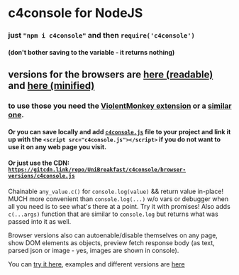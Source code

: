 # c4console for NodeJS
### just `"npm i c4console"` and then `require('c4console')`
#### (don't bother saving to the variable - it returns nothing)
## versions for the browsers are [here (readable)](https://greasyfork.org/en/scripts/405385-c4console) and [here (minified)](https://greasyfork.org/en/scripts/405348-c4console-min)
### to use those you need the [ViolentMonkey extension](https://chrome.google.com/webstore/detail/violentmonkey/jinjaccalgkegednnccohejagnlnfdag?hl=en) or a [similar one](https://www.google.com/search?q=monkey+browser+extension). 
#### Or you can save locally and add [`c4console.js`](https://raw.githubusercontent.com/UniBreakfast/c4console/browser-versions/c4console.js) file to your project and link it up with the `<script src="c4console.js"></script>` if you do not want to use it on any web page you visit.
#### Or just use the CDN: [`https://gitcdn.link/repo/UniBreakfast/c4console/browser-versions/c4console.js`](https://gitcdn.link/repo/UniBreakfast/c4console/browser-versions/c4console.js)

Chainable `any_value.c()` for `console.log(value)` && return value in-place! MUCH more convenient than `console.log(...)` w/o vars or debugger when all you need is to see what's there at a point. Try it with promises! Also adds `c(...args)` function that are similar to `console.log` but returns what was passed into it as well.

Browser versions also can autoenable/disable themselves on any page, show DOM elements as objects, preview fetch response body (as text, parsed json or image - yes, images are shown in console).

You can [try it here](https://gitcdn.link/repo/UniBreakfast/c4console/browser-versions/index.html),
examples and different versions are [here](https://gist.github.com/UniBreakfast/643abb8a892742d12b3e12306cab5499)
